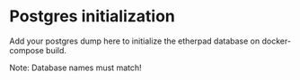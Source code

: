 # Postgres initialization

Add your postgres dump here to initialize the etherpad database on
docker-compose build.

Note: Database names must match!
